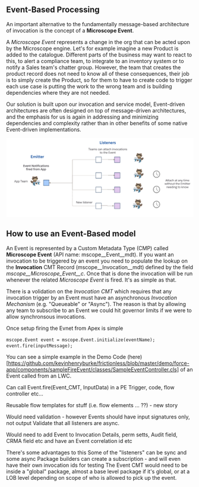 ## Event-Based Processing

An important alternative to the fundamentally message-based architecture of invocation is the concept of a **Microscope Event**. 

A *Microscope Event* represents a change in the org that can be acted upon by the Microscope engine. Let's for example imagine a new Product is added to the catalogue. Different parts of the business may want to react to this, to alert a compliance team, to integrate to an inventory system or to notify a Sales team's chatter group. However, the team that creates the product record does not need to know all of these consequences, their job is to simply create the Product, so for them to have to create code to trigger each use case is putting the work to the wrong team and is building dependencies where they are not needed.

Our solution is built upon our invocation and service model, Event-driven architectures are often designed on top of message-driven architectures, and the emphasis for us is again in addressing and minimizing dependencies and complexity rather than in other benefits of some native Event-driven implementations.

![Events Model](Events.png)

## How to use an Event-Based model


An Event is represented by a Custom Metadata Type (CMP) called **Microscope Event** (API name: mscope__Event__mdt). If you want an invocation to be triggered by an event you need to populate the lookup on the **Invocation** CMT Record (mscope__Invocation__mdt) defined by the field *mscope__Microscope_Event__c*. Once that is done the invocation will be run whenever the related *Microscope Event* is fired. It's as simple as that. 

There is a volidation on the *Invocation CMT* which requires that any invocation trigger by an Event must have an asynchronous *Invocation Mechanism* (e.g. "Queueable" or "Async"). The reason is that by allowing any team to subscribe to an Event we could hit governor limits if we were to allow synchronsous invocations. 

Once setup firing the Evnet from Apex is simple

```
mscope.Event event = mscope.Event.initialize(eventName); 
event.fire(inputMessage);
```

You can see a simple example in the Demo Code (here)[https://github.com/kevinhenryburke/frictionless/blob/master/demo/force-app/components/sampleFireEvent/classes/SampleEventController.cls] of an Event called from an LWC.


Can call Event.fire(Event_CMT, InputData) in a PE Trigger, code, flow controller etc...

Reusable flow templates for stuff (i.e. flow elements ... ??) - new story

Would need validation - however Events should have input signatures only, not output
Validate that all listeners are async.

Would need to add Event to Invocation Details, perm setts, Audit field, CRMA field etc and have an Event correlation id etc

There's some advantages to this
Some of the "listeners" can be sync and some async
Package builders can create a subscription - and will even have their own invocation ids for testing
The Event CMT would need to be inside a "global" package, almost a base level package if it's global, or at a LOB level depending on scope of who is allowed to pick up the event.


